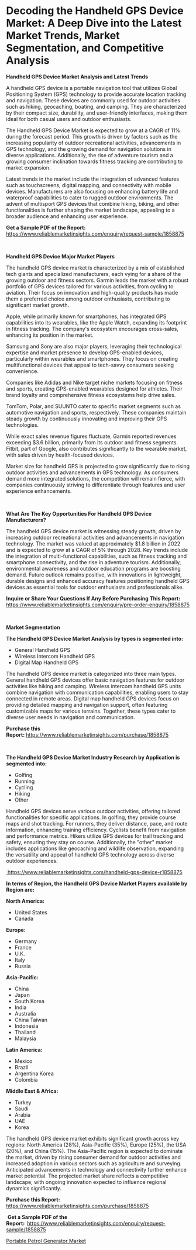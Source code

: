 <p><h1>Decoding the Handheld GPS Device Market: A Deep Dive into the Latest Market Trends, Market Segmentation, and Competitive Analysis</h1></p><p><strong>Handheld GPS Device Market Analysis and Latest Trends</strong></p>
<p><p>A handheld GPS device is a portable navigation tool that utilizes Global Positioning System (GPS) technology to provide accurate location tracking and navigation. These devices are commonly used for outdoor activities such as hiking, geocaching, boating, and camping. They are characterized by their compact size, durability, and user-friendly interfaces, making them ideal for both casual users and outdoor enthusiasts.</p><p>The Handheld GPS Device Market is expected to grow at a CAGR of 11% during the forecast period. This growth is driven by factors such as the increasing popularity of outdoor recreational activities, advancements in GPS technology, and the growing demand for navigation solutions in diverse applications. Additionally, the rise of adventure tourism and a growing consumer inclination towards fitness tracking are contributing to market expansion.</p><p>Latest trends in the market include the integration of advanced features such as touchscreens, digital mapping, and connectivity with mobile devices. Manufacturers are also focusing on enhancing battery life and waterproof capabilities to cater to rugged outdoor environments. The advent of multisport GPS devices that combine hiking, biking, and other functionalities is further shaping the market landscape, appealing to a broader audience and enhancing user experience.</p></p>
<p><strong>Get a Sample PDF of the Report:&nbsp;</strong> <a href="https://www.reliablemarketinsights.com/enquiry/request-sample/1858875?utm_campaign=1994&utm_medium=2&utm_source=Github&utm_content=ia&utm_term=19022025&utm_id=handheld-gps-device">https://www.reliablemarketinsights.com/enquiry/request-sample/1858875</a></p>
<p>&nbsp;</p>
<p><strong>Handheld GPS Device Major Market Players</strong></p>
<p><p>The handheld GPS device market is characterized by a mix of established tech giants and specialized manufacturers, each vying for a share of the growing outdoor and fitness sectors. Garmin leads the market with a robust portfolio of GPS devices tailored for various activities, from cycling to aviation. Their focus on innovation and high-quality products has made them a preferred choice among outdoor enthusiasts, contributing to significant market growth.</p><p>Apple, while primarily known for smartphones, has integrated GPS capabilities into its wearables, like the Apple Watch, expanding its footprint in fitness tracking. The company's ecosystem encourages cross-sales, enhancing its position in the market.</p><p>Samsung and Sony are also major players, leveraging their technological expertise and market presence to develop GPS-enabled devices, particularly within wearables and smartphones. They focus on creating multifunctional devices that appeal to tech-savvy consumers seeking convenience.</p><p>Companies like Adidas and Nike target niche markets focusing on fitness and sports, creating GPS-enabled wearables designed for athletes. Their brand loyalty and comprehensive fitness ecosystems help drive sales.</p><p>TomTom, Polar, and SUUNTO cater to specific market segments such as automotive navigation and sports, respectively. These companies maintain steady growth by continuously innovating and improving their GPS technologies.</p><p>While exact sales revenue figures fluctuate, Garmin reported revenues exceeding $3.6 billion, primarily from its outdoor and fitness segments. Fitbit, part of Google, also contributes significantly to the wearable market, with sales driven by health-focused devices.</p><p>Market size for handheld GPS is projected to grow significantly due to rising outdoor activities and advancements in GPS technology. As consumers demand more integrated solutions, the competition will remain fierce, with companies continuously striving to differentiate through features and user experience enhancements.</p></p>
<p>&nbsp;</p>
<p><strong>What Are The Key Opportunities For Handheld GPS Device Manufacturers?</strong></p>
<p><p>The handheld GPS device market is witnessing steady growth, driven by increasing outdoor recreational activities and advancements in navigation technology. The market was valued at approximately $1.8 billion in 2022 and is expected to grow at a CAGR of 5% through 2028. Key trends include the integration of multi-functional capabilities, such as fitness tracking and smartphone connectivity, and the rise in adventure tourism. Additionally, environmental awareness and outdoor education programs are boosting demand. Future outlook remains positive, with innovations in lightweight, durable designs and enhanced accuracy features positioning handheld GPS devices as essential tools for outdoor enthusiasts and professionals alike.</p></p>
<p><strong>Inquire or Share Your Questions If Any Before Purchasing This Report:</strong> <a href="https://www.reliablemarketinsights.com/enquiry/pre-order-enquiry/1858875?utm_campaign=1994&utm_medium=2&utm_source=Github&utm_content=ia&utm_term=19022025&utm_id=handheld-gps-device">https://www.reliablemarketinsights.com/enquiry/pre-order-enquiry/1858875</a></p>
<p>&nbsp;</p>
<p><strong>Market Segmentation</strong></p>
<p><strong>The Handheld GPS Device Market Analysis by types is segmented into:</strong></p>
<p><ul><li>General Handheld GPS</li><li>Wireless Intercom Handheld GPS</li><li>Digital Map Handheld GPS</li></ul></p>
<p><p>The handheld GPS device market is categorized into three main types. General handheld GPS devices offer basic navigation features for outdoor activities like hiking and camping. Wireless intercom handheld GPS units combine navigation with communication capabilities, enabling users to stay connected in remote areas. Digital map handheld GPS devices focus on providing detailed mapping and navigation support, often featuring customizable maps for various terrains. Together, these types cater to diverse user needs in navigation and communication.</p></p>
<p><strong>Purchase this Report:&nbsp;</strong><a href="https://www.reliablemarketinsights.com/purchase/1858875?utm_campaign=1994&utm_medium=2&utm_source=Github&utm_content=ia&utm_term=19022025&utm_id=handheld-gps-device">https://www.reliablemarketinsights.com/purchase/1858875</a></p>
<p>&nbsp;</p>
<p><strong>The Handheld GPS Device Market Industry Research by Application is segmented into:</strong></p>
<p><ul><li>Golfing</li><li>Running</li><li>Cycling</li><li>Hiking</li><li>Other</li></ul></p>
<p><p>Handheld GPS devices serve various outdoor activities, offering tailored functionalities for specific applications. In golfing, they provide course maps and shot tracking. For runners, they deliver distance, pace, and route information, enhancing training efficiency. Cyclists benefit from navigation and performance metrics. Hikers utilize GPS devices for trail tracking and safety, ensuring they stay on course. Additionally, the "other" market includes applications like geocaching and wildlife observation, expanding the versatility and appeal of handheld GPS technology across diverse outdoor experiences.</p></p>
<p><a href="https://www.reliablemarketinsights.com/handheld-gps-device-r1858875?utm_campaign=1994&utm_medium=2&utm_source=Github&utm_content=ia&utm_term=19022025&utm_id=handheld-gps-device">&nbsp;https://www.reliablemarketinsights.com/handheld-gps-device-r1858875</a></p>
<p><strong>In terms of Region, the Handheld GPS Device Market Players available by Region are:</strong></p>
<p>
    <p> <strong> North America: </strong>
        <ul>
            <li>United States</li>
            <li>Canada</li>
        </ul>
        </p> 
    <p> <strong> Europe: </strong>
        <ul>
            <li>Germany</li>
            <li>France</li>
            <li>U.K.</li>
            <li>Italy</li>
            <li>Russia</li>
        </ul>
        </p> 
    <p> <strong> Asia-Pacific: </strong>
        <ul>
            <li>China</li>
            <li>Japan</li>
            <li>South Korea</li>
            <li>India</li>
            <li>Australia</li>
            <li>China Taiwan</li>
            <li>Indonesia</li>
            <li>Thailand</li>
            <li>Malaysia</li>
        </ul>
        </p> 
    <p> <strong> Latin America: </strong>
        <ul>
            <li>Mexico</li>
            <li>Brazil</li>
            <li>Argentina Korea</li>
            <li>Colombia</li>
        </ul>
        </p> 
    <p> <strong> Middle East & Africa: </strong>
        <ul>
            <li>Turkey</li>
            <li>Saudi</li>
            <li>Arabia</li>
            <li>UAE</li>
            <li>Korea</li>
        </ul>
    </p>
    </p>
<p><p>The handheld GPS device market exhibits significant growth across key regions: North America (28%), Asia-Pacific (35%), Europe (25%), the USA (20%), and China (15%). The Asia-Pacific region is expected to dominate the market, driven by rising consumer demand for outdoor activities and increased adoption in various sectors such as agriculture and surveying. Anticipated advancements in technology and connectivity further enhance market potential. The projected market share reflects a competitive landscape, with ongoing innovation expected to influence regional dynamics significantly.</p></p>
<p><strong>Purchase this Report: </strong><a href="https://www.reliablemarketinsights.com/purchase/1858875?utm_campaign=1994&utm_medium=2&utm_source=Github&utm_content=ia&utm_term=19022025&utm_id=handheld-gps-device">https://www.reliablemarketinsights.com/purchase/1858875</a></p>
<p>&nbsp;<strong>Get a Sample PDF of the Report:&nbsp;&nbsp;</strong><a href="https://www.reliablemarketinsights.com/enquiry/request-sample/1858875?utm_campaign=1994&utm_medium=2&utm_source=Github&utm_content=ia&utm_term=19022025&utm_id=handheld-gps-device">https://www.reliablemarketinsights.com/enquiry/request-sample/1858875</a></p>
<p><strong></strong></p>
<p><p><a href="https://github.com/MonroeBullock54/Market-Research-Report-List-1/blob/main/portable-petrol-generator-market.md?utm_campaign=1994&utm_medium=2&utm_source=Github&utm_content=ia&utm_term=19022025&utm_id=handheld-gps-device">Portable Petrol Generator Market</a></p></p>